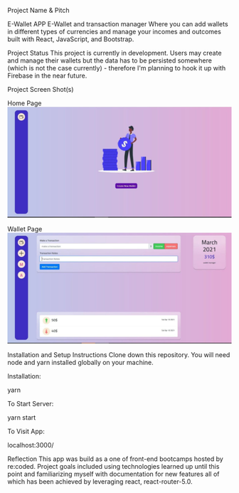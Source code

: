 Project Name & Pitch

E-Wallet APP
E-Wallet and transaction manager Where you can add wallets in different types of currencies and manage your incomes and outcomes built with React, JavaScript, and Bootstrap.


Project Status
This project is currently in development. Users may create and manage their wallets but the data has to be persisted somewhere (which is not the case currently) - therefore I'm planning to hook it up with Firebase in the near future.

Project Screen Shot(s)

Home Page 
![Home page screen](./src/assests/homepage.jpg)


Wallet Page 
![Wallet page screen](./src/assests/walletpage.jpg)


Installation and Setup Instructions
Clone down this repository. You will need node and yarn installed globally on your machine.

Installation:

yarn

To Start Server:

yarn start

To Visit App:

localhost:3000/

Reflection
This app was build as a one of front-end bootcamps hosted by re:coded. Project goals included using technologies learned up until this point and familiarizing myself with documentation for new features all of which has been achieved by leveraging react, react-router-5.0.